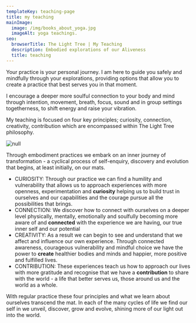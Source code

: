 ```yaml
---
templateKey: teaching-page
title: my teaching
mainImage:
  image: /img/books_about_yoga.jpg
  imageAlt: yoga teachings.
seo:
  browserTitle: The Light Tree | My Teaching
  description: Embodied explorations of our Aliveness
  title: teaching
---
```

Your practice is your personal journey. I am here to guide you safely and mindfully through your explorations, providing options that allow you to create a practice that best serves you in that moment.

I encourage a deeper more soulful connection to your body and mind through intention, movement, breath, focus, sound and in group settings togetherness, to shift energy and raise your vibration.

My teaching is focused on four key principles; curiosity, connection, creativity, contribution which are encompassed within The Light Tree philosophy.

![null](/img/the-4cs-21.jpg)

Through embodiment practices we embark on an inner journey of transformation - a cyclical process of self-enquiry, discovery and evolution that begins, at least initially, on our mats.  

* CURIOSITY:   Through our practice we can find a humility and vulnerability that allows us to approach experiences with more openness, experimentation and **curiosity** helping us to build trust in ourselves and our capabilities and the courage pursue all the possibilities that brings.
* CONNECTION:  We discover how to connect with ourselves on a deeper level physically, mentally, emotionally and soulfully becoming more aware of and **connected** with the experience we are having, our true inner self and our potential
* CREATIVITY: As a result we can begin to see and understand that we affect and influence our own experience. Through connected awareness, courageous vulnerability and mindful choice we have the power to **create** healthier bodies and minds and happier, more positive and fulfilled lives. 
* CONTRIBUTION:   These experiences teach us how to approach our lives with more gratitude and recognise that we have a **contribution** to share with the world - a life that better serves us, those around us and the world as a whole. 

With regular practice these four principles and what we learn about ourselves transcend the mat. In each of the many cycles of life we find our self in we unveil, discover, grow and evolve, shining more of our light out into the world.